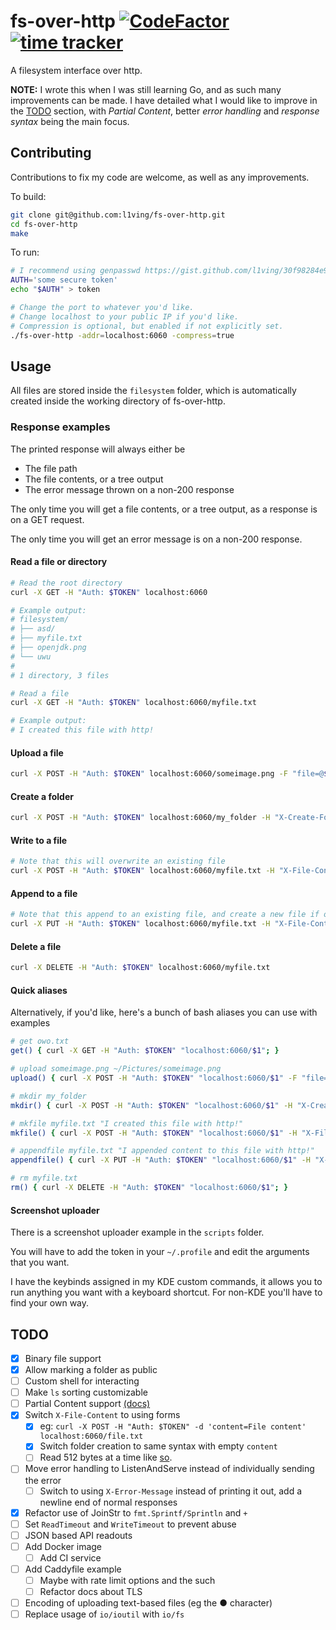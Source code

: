 # fs-over-http [![CodeFactor](https://www.codefactor.io/repository/github/l1ving/fs-over-http/badge)](https://www.codefactor.io/repository/github/l1ving/fs-over-http) [![time tracker](https://wakatime.com/badge/github/l1ving/fs-over-http.svg)](https://wakatime.com/badge/github/l1ving/fs-over-http)

A filesystem interface over http.

**NOTE:** I wrote this when I was still learning Go, and as such many improvements can be made. 
I have detailed what I would like to improve in the [TODO](#todo) section, with *Partial Content*,
better *error handling* and *response syntax* being the main focus.

## Contributing

Contributions to fix my code are welcome, as well as any improvements.

To build:
```bash
git clone git@github.com:l1ving/fs-over-http.git
cd fs-over-http
make
```

To run:
```bash
# I recommend using genpasswd https://gist.github.com/l1ving/30f98284e9f92e1b47b4df6e05a063fc
AUTH='some secure token'
echo "$AUTH" > token

# Change the port to whatever you'd like. 
# Change localhost to your public IP if you'd like.
# Compression is optional, but enabled if not explicitly set.
./fs-over-http -addr=localhost:6060 -compress=true
```

## Usage

All files are stored inside the `filesystem` folder, which is automatically created inside the working directory of fs-over-http.

### Response examples

The printed response will always either be
- The file path
- The file contents, or a tree output
- The error message thrown on a non-200 response

The only time you will get a file contents, or a tree output, as a response is on a GET request.

The only time you will get an error message is on a non-200 response.

#### Read a file or directory

```bash
# Read the root directory
curl -X GET -H "Auth: $TOKEN" localhost:6060

# Example output:
# filesystem/
# ├── asd/
# ├── myfile.txt
# ├── openjdk.png
# └── uwu
#
# 1 directory, 3 files

# Read a file
curl -X GET -H "Auth: $TOKEN" localhost:6060/myfile.txt

# Example output:
# I created this file with http!
```

#### Upload a file

```bash
curl -X POST -H "Auth: $TOKEN" localhost:6060/someimage.png -F "file=@$HOME/Downloads/myimage.jpg"
```

#### Create a folder

```bash
curl -X POST -H "Auth: $TOKEN" localhost:6060/my_folder -H "X-Create-Folder: true"
```

#### Write to a file

```bash
# Note that this will overwrite an existing file
curl -X POST -H "Auth: $TOKEN" localhost:6060/myfile.txt -H "X-File-Content: I created this file with http!"
```

#### Append to a file

```bash
# Note that this append to an existing file, and create a new file if one does not exist
curl -X PUT -H "Auth: $TOKEN" localhost:6060/myfile.txt -H "X-File-Content: I appended content to this file with http!"
```

#### Delete a file

```bash
curl -X DELETE -H "Auth: $TOKEN" localhost:6060/myfile.txt
```

#### Quick aliases

Alternatively, if you'd like, here's a bunch of bash aliases you can use with examples

```bash
# get owo.txt
get() { curl -X GET -H "Auth: $TOKEN" "localhost:6060/$1"; }

# upload someimage.png ~/Pictures/someimage.png
upload() { curl -X POST -H "Auth: $TOKEN" "localhost:6060/$1" -F "file=@$(echo "$2" | sed "s/~/\$HOME/g")"; }

# mkdir my_folder
mkdir() { curl -X POST -H "Auth: $TOKEN" "localhost:6060/$1" -H "X-Create-Folder: true"; }

# mkfile myfile.txt "I created this file with http!"
mkfile() { curl -X POST -H "Auth: $TOKEN" "localhost:6060/$1" -H "X-File-Content: $2"; }

# appendfile myfile.txt "I appended content to this file with http!"
appendfile() { curl -X PUT -H "Auth: $TOKEN" "localhost:6060/$1" -H "X-File-Content: $2"; }

# rm myfile.txt
rm() { curl -X DELETE -H "Auth: $TOKEN" "localhost:6060/$1"; }
```

#### Screenshot uploader

There is a screenshot uploader example in the `scripts` folder.

You will have to add the token in your `~/.profile` and edit the arguments that you want.

I have the keybinds assigned in my KDE custom commands, it allows you to run anything you want with a keyboard shortcut. For non-KDE you'll have to find your own way.

## TODO

- [x] Binary file support
- [x] Allow marking a folder as public
- [ ] Custom shell for interacting
- [ ] Make `ls` sorting customizable
- [ ] Partial Content support [(docs)](https://developer.mozilla.org/en-US/docs/Web/HTTP/Status/206)
- [x] Switch `X-File-Content` to using forms
  - [x] eg: `curl -X POST -H "Auth: $TOKEN" -d 'content=File content' localhost:6060/file.txt`
  - [x] Switch folder creation to same syntax with empty `content`
  - [ ] Read 512 bytes at a time like [so](https://pkg.go.dev/github.com/valyala/fasthttp#RequestCtx.SetBodyStream).
- [ ] Move error handling to ListenAndServe instead of individually sending the error
  - [ ] Switch to using `X-Error-Message` instead of printing it out, add a newline end of normal responses
- [x] Refactor use of JoinStr to `fmt.Sprintf/Sprintln` and `+`
- [ ] Set `ReadTimeout` and `WriteTimeout` to prevent abuse
- [ ] JSON based API readouts
- [ ] Add Docker image
  - [ ] Add CI service
- [ ] Add Caddyfile example
  - [ ] Maybe with rate limit options and the such
  - [ ] Refactor docs about TLS
- [ ] Encoding of uploading text-based files (eg the ● character)
- [ ] Replace usage of `io/ioutil` with `io/fs` 
